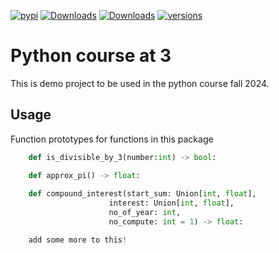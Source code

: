 [![pypi](https://img.shields.io/pypi/v/midsummer.svg)](https://pypi.python.org/pypi/tr3)
[![Downloads](https://static.pepy.tech/badge/midsummer)](https://pepy.tech/project/tr3) 
[![Downloads](https://static.pepy.tech/badge/midsummer/month)](https://pepy.tech/project/tr3)
[![versions](https://img.shields.io/pypi/pyversions/pydantic.svg)](https://github.com/tr3/tr3)

# Python course at 3

This is demo project to be used in the python course fall 2024.

## Usage

Function prototypes for functions in this package

```python
    def is_divisible_by_3(number:int) -> bool:

    def approx_pi() -> float:
    
    def compound_interest(start_sum: Union[int, float],
                      interest: Union[int, float],
                      no_of_year: int,
                      no_compute: int = 1) -> float:

    add some more to this!
```
